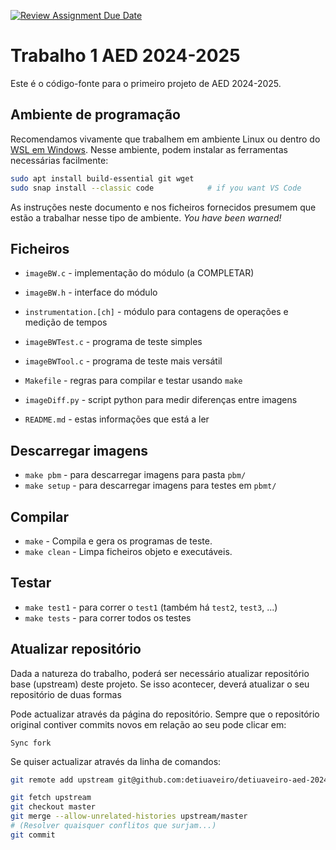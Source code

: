 [![Review Assignment Due Date](https://classroom.github.com/assets/deadline-readme-button-22041afd0340ce965d47ae6ef1cefeee28c7c493a6346c4f15d667ab976d596c.svg)](https://classroom.github.com/a/0MZJIdpt)
# Trabalho 1 AED 2024-2025

Este é o código-fonte para o primeiro projeto de AED 2024-2025.

## Ambiente de programação

Recomendamos vivamente que trabalhem em ambiente Linux
ou dentro do [WSL em Windows][wsl].
Nesse ambiente, podem instalar as ferramentas necessárias facilmente:

```bash
sudo apt install build-essential git wget
sudo snap install --classic code            # if you want VS Code 
```

[wsl]: https://learn.microsoft.com/en-us/windows/wsl/install

As instruções neste documento e nos ficheiros fornecidos
presumem que estão a trabalhar nesse tipo de ambiente.
_You have been warned!_

## Ficheiros

- `imageBW.c` - implementação do módulo (a COMPLETAR)
- `imageBW.h` - interface do módulo
- `instrumentation.[ch]` - módulo para contagens de operações e medição de tempos
- `imageBWTest.c` - programa de teste simples
- `imageBWTool.c` - programa de teste mais versátil
- `Makefile` - regras para compilar e testar usando `make`
- `imageDiff.py` - script python para medir diferenças entre imagens

- `README.md` - estas informações que está a ler

## Descarregar imagens

- `make pbm` - para descarregar imagens para pasta `pbm/`
- `make setup` - para descarregar imagens para testes em `pbmt/`

## Compilar

- `make` - Compila e gera os programas de teste.
- `make clean` - Limpa ficheiros objeto e executáveis.

## Testar

- `make test1` - para correr o `test1` (também há `test2`, `test3`, ...)
- `make tests` - para correr todos os testes


## Atualizar repositório

Dada a natureza do trabalho, poderá ser necessário
atualizar repositório base (upstream) deste projeto.
Se isso acontecer, deverá atualizar o seu repositório de duas formas

Pode actualizar através da página do repositório.
Sempre que o repositório original contiver commits novos em relação ao seu pode clicar em:

```
Sync fork
```

Se quiser actualizar através da linha de comandos:

```bash
git remote add upstream git@github.com:detiuaveiro/detiuaveiro-aed-2024-trabalho-1-aed-imageBW-public.git

git fetch upstream
git checkout master
git merge --allow-unrelated-histories upstream/master
# (Resolver quaisquer conflitos que surjam...)
git commit
```
